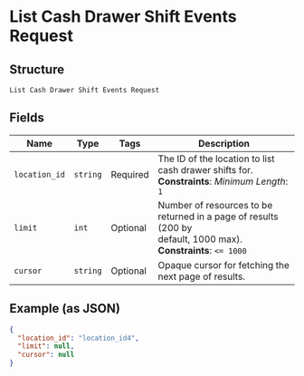 
# List Cash Drawer Shift Events Request

## Structure

`List Cash Drawer Shift Events Request`

## Fields

| Name | Type | Tags | Description |
|  --- | --- | --- | --- |
| `location_id` | `string` | Required | The ID of the location to list cash drawer shifts for.<br>**Constraints**: *Minimum Length*: `1` |
| `limit` | `int` | Optional | Number of resources to be returned in a page of results (200 by<br>default, 1000 max).<br>**Constraints**: `<= 1000` |
| `cursor` | `string` | Optional | Opaque cursor for fetching the next page of results. |

## Example (as JSON)

```json
{
  "location_id": "location_id4",
  "limit": null,
  "cursor": null
}
```

